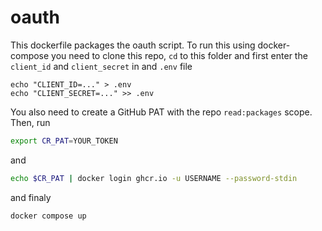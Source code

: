 # oauth

This dockerfile packages the oauth script. To run this using docker-compose you need to clone this repo, `cd` to this folder and first enter the `client_id` and `client_secret` in and `.env` file

```
echo "CLIENT_ID=..." > .env
echo "CLIENT_SECRET=..." >> .env
```

You also need to create a GitHub PAT with the repo `read:packages` scope. Then, run

```bash
export CR_PAT=YOUR_TOKEN
```

and

```bash
echo $CR_PAT | docker login ghcr.io -u USERNAME --password-stdin
```

and finaly

```bash
docker compose up
```